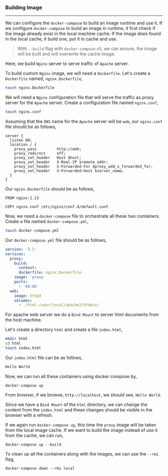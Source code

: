 ### Building Image

---

We can configure the `docker-compose` to build an image runtime and use it. If we configure `docker-compose` to build an image in runtime, it first check if the image already exist in the local machine cache. If the image does found in the local cache, it build one, put it in cache and use.

> With `--build` flag with `docker-compose` cli, we can ensure, the image will be built and will overwrite the cache image.

Here, we build `Nginx` server to serve traffic of `Apache` server.

To build custom `Nginx` image, we will need a `Dockerfile`. Let's create a `Dockerfile` named, `nginx.Dockerfile`,

```bash
touch nginx.Dockerfile
```

We will need a `Nginx` configuration file that will serve the traffic as proxy server for the `Apache` server. Create a configuration file named `nginx.conf`,

```bash
touch nginx.conf
```

Assuming that the `DNS` name for the `Apache` server will be `web`, our `nginx.conf` file should be as follows,

```nginx
server {
  listen 80;
  location / {
    proxy_pass         http://web;
    proxy_redirect     off;
    proxy_set_header   Host $host;
    proxy_set_header   X-Real-IP $remote_addr;
    proxy_set_header   X-Forwarded-For $proxy_add_x_forwarded_for;
    proxy_set_header   X-Forwarded-Host $server_name;
  }
}
```

Our `nginx.Dockerfile` should be as follows,

```docker
FROM nginx:1.13

COPY nginx.conf /etc/nginx/conf.d/default.conf
```

Now, we need a `docker-compose` file to orchestrate all these two containers. Create a file named `docker-compose.yml`,

```bash
touch docker-compose.yml
```

Our `docker-compose.yml` file should be as follows,

```yml
version: '3.1'
services:
  proxy:
    build:
      context: .
      dockerfile: nginx.Dockerfile
    image: 'proxy'
    ports:
      - '80:80'
  web:
    image: httpd
    volumes:
      - ./html:/user/local/apache2/htdocs/
```

For apache web server we do a `Bind Mount` to server html documents from the host machine.

Let's create a directory `html` and create a file `index.html`,

```bash
mkdir html
cd html
touch index.html
```

Our `index.html` file can be as follows,

```html
Hello World
```

Now, we can run all these containers using docker compose by,

```docker
docker-compose up
```

From browser, if we browse, `http://localhost`, we should see, `Hello World`.

Since we have a `Bind Mount` of the `html` directory, we can change the content from the `index.html` and these changes should be visible in the browser with a refresh.

If we again run `docker-compose up`, this time the `proxy` image will be taken from the local image cache. If we want to build the image instead of use it from the cache, we can run,

```docker
docker-compose up --build
```

To clean up all the containers along with the images, we can use the `--rmi` flag,

```docker
docker-compose down --rmi local
```

